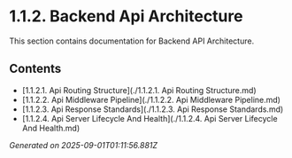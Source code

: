 # 1.1.2. Backend Api Architecture

This section contains documentation for Backend API Architecture.

## Contents

- [1.1.2.1. Api Routing Structure](./1.1.2.1. Api Routing Structure.md)
- [1.1.2.2. Api Middleware Pipeline](./1.1.2.2. Api Middleware Pipeline.md)
- [1.1.2.3. Api Response Standards](./1.1.2.3. Api Response Standards.md)
- [1.1.2.4. Api Server Lifecycle And Health](./1.1.2.4. Api Server Lifecycle And Health.md)

*Generated on 2025-09-01T01:11:56.881Z*
